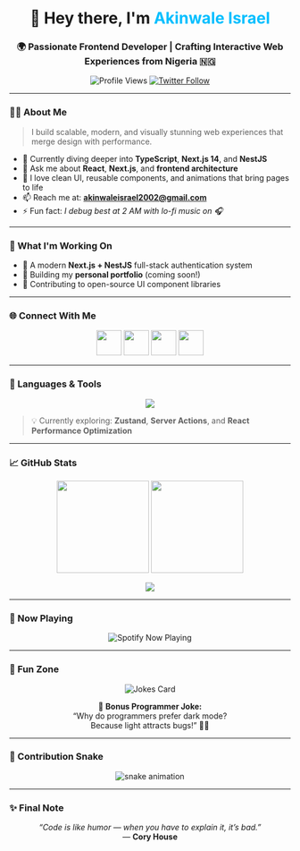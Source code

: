 <!-- Header Section -->
<h1 align="center">👋 Hey there, I'm <span style="color:#00BFFF;">Akinwale Israel</span></h1>
<h3 align="center">🌍 Passionate Frontend Developer | Crafting Interactive Web Experiences from Nigeria 🇳🇬</h3>

<p align="center">
  <img src="https://komarev.com/ghpvc/?username=akinwale01&label=Profile%20Views&color=blueviolet&style=for-the-badge" alt="Profile Views" />
  <a href="https://twitter.com/akinwaleisrael5" target="_blank">
    <img src="https://img.shields.io/twitter/follow/akinwaleisrael5?logo=twitter&style=for-the-badge&color=1DA1F2" alt="Twitter Follow" />
  </a>
</p>

---

### 👨‍💻 About Me  
> I build scalable, modern, and visually stunning web experiences that merge design with performance.

- 🌱 Currently diving deeper into **TypeScript**, **Next.js 14**, and **NestJS**
- 💬 Ask me about **React**, **Next.js**, and **frontend architecture**
- 🧩 I love clean UI, reusable components, and animations that bring pages to life
- 📫 Reach me at: **akinwaleisrael2002@gmail.com**
- ⚡ Fun fact: *I debug best at 2 AM with lo-fi music on 🎧*

---

### 🚀 What I'm Working On  
- 🧠 A modern **Next.js + NestJS** full-stack authentication system  
- 🎨 Building my **personal portfolio** (coming soon!)  
- 💼 Contributing to open-source UI component libraries  

---

### 🌐 Connect With Me  

<p align="center">
  <a href="https://dev.to/israel_akinwale_c53bde9f0" target="_blank"><img src="https://skillicons.dev/icons?i=devto" width="45" /></a>
  <a href="https://twitter.com/akinwaleisrael5" target="_blank"><img src="https://skillicons.dev/icons?i=twitter" width="45" /></a>
  <a href="https://stackoverflow.com/users/27314227" target="_blank"><img src="https://skillicons.dev/icons?i=stackoverflow" width="45" /></a>
  <a href="mailto:akinwaleisrael2002@gmail.com" target="_blank"><img src="https://skillicons.dev/icons?i=gmail" width="45" /></a>
</p>

---

### 🧰 Languages & Tools  

<p align="center">
  <img src="https://skillicons.dev/icons?i=html,css,javascript,typescript,react,nextjs,tailwind,nodejs,mongodb,git,figma,vscode" />
</p>

> 💡 Currently exploring: **Zustand**, **Server Actions**, and **React Performance Optimization**

---

### 📈 GitHub Stats  

<p align="center">
  <img src="https://github-readme-stats.vercel.app/api?username=akinwale01&show_icons=true&theme=tokyonight&hide_border=true" height="165" />
  <img src="https://github-readme-streak-stats.herokuapp.com/?user=akinwale01&theme=tokyonight&hide_border=true" height="165" />
</p>

<p align="center">
  <img src="https://github-readme-stats.vercel.app/api/top-langs/?username=akinwale01&layout=compact&theme=tokyonight&hide_border=true" />
</p>

---

### 🎵 Now Playing  

<p align="center">
  <img src="https://spotify-github-profile.vercel.app/api/view?uid=31qu4x4ypbgovtcncvlgkax2fgma&cover_image=true&theme=novatorem&show_offline=false&background_color=121212" alt="Spotify Now Playing" />
</p>

---

### 🎉 Fun Zone  

<p align="center">
  <img src="https://readme-jokes.vercel.app/api?theme=tokyonight" alt="Jokes Card" />
</p>

<p align="center">
  🧠 <b>Bonus Programmer Joke:</b><br/>
  “Why do programmers prefer dark mode?<br/>Because light attracts bugs!” 🐛😂
</p>

---

### 🐍 Contribution Snake  

<p align="center">
  <img src="https://raw.githubusercontent.com/akinwale01/akinwale01/output/github-contribution-grid-snake.svg" alt="snake animation" />
</p>

---

### ✨ Final Note  
<p align="center">
  <i>“Code is like humor — when you have to explain it, it’s bad.”</i>  
  <br/>— <b>Cory House</b>
</p>
